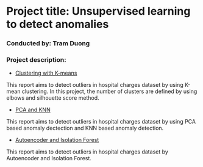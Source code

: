 # Project title: Unsupervised learning to detect anomalies
### Conducted by: Tram Duong

### Project description: 

+ [Clustering with K-means](https://github.com/tramduong/Data-Science-Portfolio/blob/master/Hospital%20Charges%20Fraud/Unspervised/K-means_Clustering.ipynb)

This report aims to detect outliers in hospital charges dataset by using K-mean clustering. In this project, the number of clusters are defined by using elbows and silhouette score method. 

+ [PCA and KNN](https://github.com/tramduong/Data-Science-Portfolio/blob/master/Hospital%20Charges%20Fraud/Unspervised/PCA_KNN.ipynb)

This report aims to detect outliers in hospital charges dataset by using PCA based anomaly dectection and KNN based anomaly detection. 

+ [Autoencoder and Isolation Forest](https://github.com/tramduong/Data-Science-Portfolio/blob/master/Hospital%20Charges%20Fraud/Unspervised/Autoencoder_IsolationForest.ipynb)

This report aims to detect outliers in hospital charges dataset by Autoencoder and Isolation Forest.
